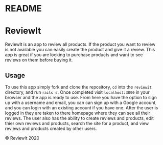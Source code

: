 # README

# ReviewIt

ReviewIt is an app to review all products. If the product you want to review is not available you can easily create the product and give it a review. This app is great if you are looking to purchase products and want to see reviews on them before buying it.

## Usage

To use this app simply fork and clone the repository, `cd` into the `reviewit` directory, and run `rails s`. Once completed visit `localhost:3000` in your browser and the app is ready to use. From here you have the option to sign up with a username and email, you can can sign up with a Google account, and you can login with an existing account if you have one. After the user is logged in they are taken to there homepage where they can see all their reviews. The user also has the ability to create reviews and products, edit thier own reviews and products, search the site for a product, and view reviews and products created by other users.

&copy; ReviewIt 2020
